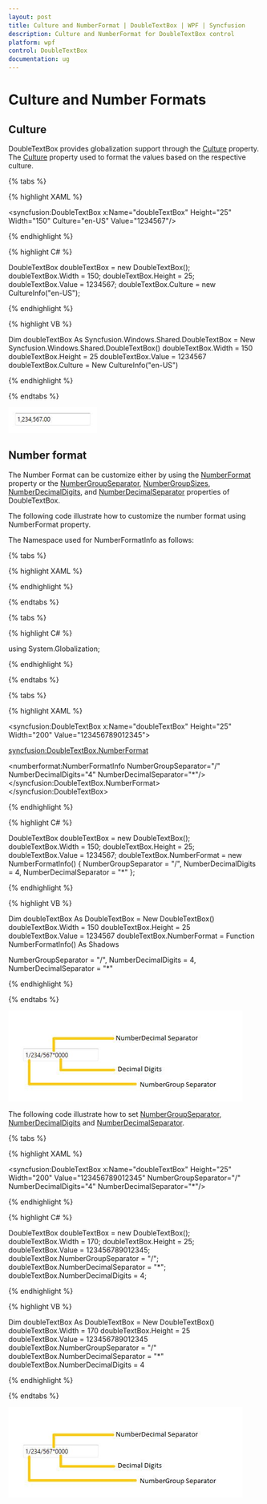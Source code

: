 ```yaml
---
layout: post
title: Culture and NumberFormat | DoubleTextBox | WPF | Syncfusion
description: Culture and NumberFormat for DoubleTextBox control
platform: wpf
control: DoubleTextBox
documentation: ug
---
```


# Culture and Number Formats

## Culture

DoubleTextBox provides globalization support through the [Culture](https://docs.microsoft.com/en-us/dotnet/api/system.globalization.cultureinfo.currentculture?view=netframework-4.7.2) property. The [Culture](https://docs.microsoft.com/en-us/dotnet/api/system.globalization.cultureinfo.currentculture?view=netframework-4.7.2) property used to format the values based on the respective culture.

{% tabs %}

{% highlight XAML %}

<syncfusion:DoubleTextBox x:Name="doubleTextBox" Height="25"
                         Width="150" Culture="en-US" Value="1234567"/>


{% endhighlight %}

{% highlight C# %}

DoubleTextBox doubleTextBox = new DoubleTextBox();
doubleTextBox.Width = 150;
doubleTextBox.Height = 25;
doubleTextBox.Value = 1234567;
doubleTextBox.Culture = new CultureInfo("en-US");

{% endhighlight %}

{% highlight VB %}

Dim doubleTextBox As Syncfusion.Windows.Shared.DoubleTextBox =  New Syncfusion.Windows.Shared.DoubleTextBox() 
doubleTextBox.Width = 150
doubleTextBox.Height = 25
doubleTextBox.Value = 1234567
doubleTextBox.Culture = New CultureInfo("en-US")

{% endhighlight %}

{% endtabs %}

![Double text box culture](Culture-and-Number-Formats-images/Culture-and-Number-Formats-img1.jpeg)

## Number format

The Number Format can be customize either by using the [NumberFormat](https://help.syncfusion.com/cr/cref_files/wpf/Syncfusion.Shared.Wpf~Syncfusion.Windows.Shared.EditorBase~NumberFormat.html) property or the [NumberGroupSeparator](https://help.syncfusion.com/cr/cref_files/wpf/Syncfusion.Shared.Wpf~Syncfusion.Windows.Shared.DoubleTextBox~NumberGroupSeparator.html), [NumberGroupSizes](https://help.syncfusion.com/cr/cref_files/wpf/Syncfusion.Shared.Wpf~Syncfusion.Windows.Shared.DoubleTextBox~NumberGroupSizes.html), [NumberDecimalDigits](https://help.syncfusion.com/cr/cref_files/wpf/Syncfusion.Shared.Wpf~Syncfusion.Windows.Shared.DoubleTextBox~NumberDecimalDigits.html), and [NumberDecimalSeparator](https://help.syncfusion.com/cr/cref_files/wpf/Syncfusion.Shared.Wpf~Syncfusion.Windows.Shared.DoubleTextBox~NumberDecimalSeparator.html) properties of DoubleTextBox.

The following code illustrate how to customize the number format using NumberFormat property.

The Namespace used for NumberFormatInfo as follows:

{% tabs %}

{% highlight XAML %}

<Window x:Class="Application_New.MainWindow"
xmlns="http://schemas.microsoft.com/winfx/2006/xaml/presentation"
xmlns:x="http://schemas.microsoft.com/winfx/2006/xaml"
xmlns:numberformat="clr-namespace:System.Globalization;assembly=mscorlib"
xmlns:syncfusion="http://schemas.syncfusion.com/wpf"
Title="MainWindow" Height="350" Width="525">

{% endhighlight %}

{% endtabs %}

{% tabs %}

{% highlight C# %}

using System.Globalization;

{% endhighlight %}

{% endtabs %}

{% tabs %}

{% highlight XAML %}

<syncfusion:DoubleTextBox x:Name="doubleTextBox" Height="25"
                          Width="200" Value="123456789012345">

<syncfusion:DoubleTextBox.NumberFormat>

<numberformat:NumberFormatInfo NumberGroupSeparator="/"
              NumberDecimalDigits="4" NumberDecimalSeparator="*"/>
</syncfusion:DoubleTextBox.NumberFormat>
</syncfusion:DoubleTextBox>

{% endhighlight %}

{% highlight C# %}

DoubleTextBox doubleTextBox = new DoubleTextBox();
doubleTextBox.Width = 150;
doubleTextBox.Height = 25;
doubleTextBox.Value = 1234567;
doubleTextBox.NumberFormat = new NumberFormatInfo()
{
    NumberGroupSeparator = "/",
    NumberDecimalDigits = 4,
    NumberDecimalSeparator = "*"
};

{% endhighlight %}

{% highlight VB %}

Dim doubleTextBox As DoubleTextBox =  New DoubleTextBox() 
doubleTextBox.Width = 150
doubleTextBox.Height = 25
doubleTextBox.Value = 1234567
doubleTextBox.NumberFormat = Function NumberFormatInfo() As Shadows

NumberGroupSeparator = "/",
NumberDecimalDigits = 4,
NumberDecimalSeparator = "*"

{% endhighlight %}

{% endtabs %}

![Number format](Culture-and-Number-Formats-images/Culture-and-Number-Formats-img2.jpeg)


The following code illustrate how to set [NumberGroupSeparator](https://help.syncfusion.com/cr/cref_files/wpf/Syncfusion.Shared.Wpf~Syncfusion.Windows.Shared.DoubleTextBox~NumberGroupSeparator.html), [NumberDecimalDigits](https://help.syncfusion.com/cr/cref_files/wpf/Syncfusion.Shared.Wpf~Syncfusion.Windows.Shared.DoubleTextBox~NumberDecimalDigits.html) and [NumberDecimalSeparator](https://help.syncfusion.com/cr/cref_files/wpf/Syncfusion.Shared.Wpf~Syncfusion.Windows.Shared.DoubleTextBox~NumberDecimalSeparator.html).

{% tabs %}

{% highlight XAML %}

<syncfusion:DoubleTextBox x:Name="doubleTextBox" Height="25"
                          Width="200" Value="123456789012345"
                          NumberGroupSeparator="/" NumberDecimalDigits="4"
                          NumberDecimalSeparator="*"/>


{% endhighlight %}

{% highlight C# %}

DoubleTextBox doubleTextBox = new DoubleTextBox();
doubleTextBox.Width = 170;
doubleTextBox.Height = 25;
doubleTextBox.Value = 123456789012345;
doubleTextBox.NumberGroupSeparator = "/";
doubleTextBox.NumberDecimalSeparator = "*";
doubleTextBox.NumberDecimalDigits = 4;

{% endhighlight %}

{% highlight VB %}

Dim doubleTextBox As DoubleTextBox =  New DoubleTextBox() 
doubleTextBox.Width = 170
doubleTextBox.Height = 25
doubleTextBox.Value = 123456789012345
doubleTextBox.NumberGroupSeparator = "/"
doubleTextBox.NumberDecimalSeparator = "*"
doubleTextBox.NumberDecimalDigits = 4

{% endhighlight %}

{% endtabs %}

![Number format](Culture-and-Number-Formats-images/Culture-and-Number-Formats-img3.jpeg)
